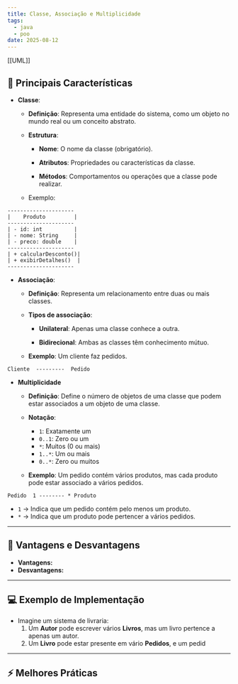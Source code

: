 ```yaml
---
title: Classe, Associação e Multiplicidade
tags:
  - java
  - poo
date: 2025-08-12
---
```

[[UML]]
## 📝 Principais Características

- **Classe**:
	- **Definição**:
		Representa uma entidade do sistema, como um objeto no mundo real ou um conceito abstrato.
		
	- **Estrutura**:
		- **Nome**: O nome da classe (obrigatório).
		  
		- **Atributos**: Propriedades ou características da classe.
		  
		- **Métodos**: Comportamentos ou operações que a classe pode realizar.
		  
	- Exemplo:
``` plaintext
---------------------
|    Produto         |
---------------------
| - id: int          |
| - nome: String     |
| - preco: double    |
---------------------
| + calcularDesconto()|
| + exibirDetalhes()  |
---------------------

```

- **Associação**:
	- **Definição**:
		Representa um relacionamento entre duas ou mais classes.
		
	- **Tipos de associação**:
		- **Unilateral**: Apenas uma classe conhece a outra.
		  
		- **Bidirecional**: Ambas as classes têm conhecimento mútuo.
		  
	- **Exemplo**: Um cliente faz pedidos.
```plaintext
Cliente  ---------  Pedido
```

- **Multiplicidade**
	- **Definição**:
		Define o número de objetos de uma classe que podem estar associados a um objeto de uma classe.
		
	- **Notação**:
		- `1`: Exatamente um
		- `0..1`: Zero ou um
		- `*`: Muitos (0 ou mais)
		- `1..*`: Um ou mais
		- `0..*`: Zero ou muitos
		  
	- **Exemplo**: Um pedido contém vários produtos, mas cada produto pode estar associado a vários pedidos.
```plaintext
Pedido  1 -------- * Produto
```

- `1` -> Indica que um pedido contém pelo menos um produto.
- `*` -> Indica que um produto pode pertencer a vários pedidos.

---

## 🧩 Vantagens e Desvantagens

- **Vantagens:**
- **Desvantagens:**

---

## 💻 Exemplo de Implementação

- Imagine um sistema de livraria:
	1. Um **Autor** pode escrever vários **Livros**, mas um livro pertence a apenas um autor.
	2. Um **Livro** pode estar presente em vário **Pedidos**, e um pedid

---

## ⚡ Melhores Práticas
